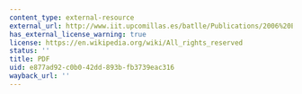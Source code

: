 ```yaml
---
content_type: external-resource
external_url: http://www.iit.upcomillas.es/batlle/Publications/2006%20Electricity%20retail%20regulation%20in%20a%20vertical%20integration%20context%20_%20V%C3%A1zquez.pdf
has_external_license_warning: true
license: https://en.wikipedia.org/wiki/All_rights_reserved
status: ''
title: PDF
uid: e877ad92-c0b0-42dd-893b-fb3739eac316
wayback_url: ''
---
```


